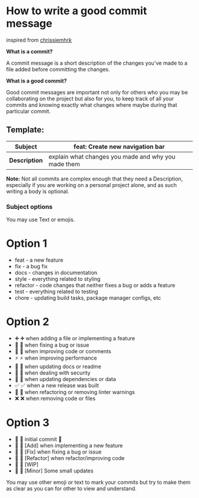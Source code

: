# How to write a good commit message 
inspired from [chrissiemhrk](https://dev.to/chrissiemhrk/git-commit-message-5e21)

<b>What is a commit?</b> 

A commit message is a short description of the changes you've made to a file added before committing the changes.

<b>What is a good commit?</b>

Good commit messages are important not only for others who you may be collaborating on the project but also for you, 
to keep track of all your commits and knowing exactly what changes where maybe during that particular commit.


## Template:

| Subject | feat: Create new navigation bar  | 
| ------- | ------- |
| <b>Description</b> | explain what changes you made and why you made them |

<b>Note:</b> Not all commits are complex enough that they need a Description, 
especially if you are working on a personal project alone, and as such writing a body is optional.

### Subject options
You may use Text or emojis. 

# Option 1

* feat - a new feature
* fix - a bug fix
* docs - changes in documentation
* style - everything related to styling
* refactor - code changes that neither fixes a bug or adds a feature
* test - everything related to testing
* chore - updating build tasks, package manager configs, etc

# Option 2

* ➕ :heavy_plus_sign: when adding a file or implementing a feature
* 🔨 :hammer: when fixing a bug or issue
* 💚 :green_heart: when improving code or comments
* ⚡ :zap: when improving performance
* 📜 :scroll: when updating docs or readme
* 🔑 :key: when dealing with security
* 🔁 :repeat: when updating dependencies or data
* ✅ :white_check_mark: when a new release was built
* 👕 :shirt: when refactoring or removing linter warnings
* ❌ :x: when removing code or files

# Option 3

* 🎉 :tada: initial commit 🎉
* 🚀 :rocket: [Add] when implementing a new feature
* 🔨 :hammer: [Fix] when fixing a bug or issue
* 🎨 :art: [Refactor] when refactor/improving code
* 🚧 :construction: [WIP]
* 📝 :pencil: [Minor] Some small updates


You may use other emoji or text to mark your commits but try to make them as clear as you can for other to view and understand.

